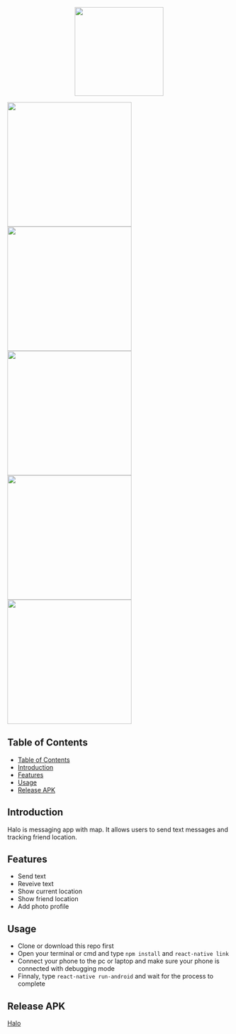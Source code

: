 <p align="center">
<img src="https://raw.githubusercontent.com/fdlnfjrrmdni/halo/master/android/app/src/main/res/mipmap-xxxhdpi/ic_launcher.png" width="200"></p>

<div>
  <img src="https://mockuphone.com/upload/12b2fb988770b75e245db8b95851e463/googlepixelquiteblack/pixel_quite_black_portrait.png" width="280">
  <img src="https://mockuphone.com/upload/5728e603e9281e711fd4fdf254eac4fd/googlepixelquiteblack/pixel_quite_black_portrait.png" width="280">
  <img src="https://mockuphone.com/upload/e7dc9508be9465eaf387e0167829807e/googlepixelquiteblack/pixel_quite_black_portrait.png" width="280">
  <img src="https://mockuphone.com/upload/36f285307f9ee1ad42cfab3c8f79314a/googlepixelquiteblack/pixel_quite_black_portrait.png" width="280">
  <img src="https://mockuphone.com/upload/fcc8f46b3dc8602863b0534d79e9b5c8/googlepixelquiteblack/pixel_quite_black_portrait.png" width="280">
</div>

## Table of Contents

- [Table of Contents](#Table-of-Contents)
- [Introduction](#Introduction)
- [Features](#Features)
- [Usage](#Usage)
- [Release APK](#Release-APK)

## Introduction

Halo is messaging app with map. It allows users to send text messages and tracking friend location.

## Features

- Send text
- Reveive text
- Show current location
- Show friend location
- Add photo profile

## Usage

- Clone or download this repo first
- Open your terminal or cmd and type `npm install` and `react-native link`
- Connect your phone to the pc or laptop and make sure your phone is connected with debugging mode
- Finnaly, type `react-native run-android` and wait for the process to complete

## Release APK

[Halo](https://drive.google.com/open?id=1eg_r-hfHknQ2K9rgQYCJSy9WPHMB3i9b)
